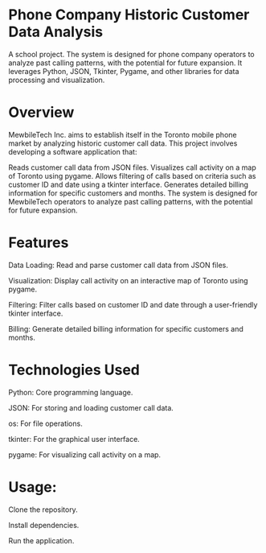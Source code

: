 # Phone Company Historic Customer Data Analysis

A school project. The system is designed for phone company operators to analyze past calling patterns, with the potential for future expansion. It leverages Python, JSON, Tkinter, Pygame, and other libraries for data processing and visualization.

# Overview
MewbileTech Inc. aims to establish itself in the Toronto mobile phone market by analyzing historic customer call data. This project involves developing a software application that:

Reads customer call data from JSON files.
Visualizes call activity on a map of Toronto using pygame.
Allows filtering of calls based on criteria such as customer ID and date using a tkinter interface.
Generates detailed billing information for specific customers and months.
The system is designed for MewbileTech operators to analyze past calling patterns, with the potential for future expansion.

# Features

Data Loading: Read and parse customer call data from JSON files.

Visualization: Display call activity on an interactive map of Toronto using pygame.

Filtering: Filter calls based on customer ID and date through a user-friendly tkinter interface.

Billing: Generate detailed billing information for specific customers and months.

# Technologies Used

Python: Core programming language.

JSON: For storing and loading customer call data.

os: For file operations.

tkinter: For the graphical user interface.

pygame: For visualizing call activity on a map.

# Usage:

Clone the repository.

Install dependencies.

Run the application.


